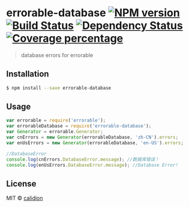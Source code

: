 # errorable-database [![NPM version][npm-image]][npm-url] [![Build Status][travis-image]][travis-url] [![Dependency Status][daviddm-image]][daviddm-url] [![Coverage percentage][coveralls-image]][coveralls-url]
> database errors for errorable

## Installation

```sh
$ npm install --save errorable-database
```

## Usage

```js
var errorable = require('errorable');
var errorableDatabase = require('errorable-database');
var Generator = errorable.Generator;
var cnErrors = new Generator(errorableDatabase, 'zh-CN').errors;
var enUsErrors = new Generator(errorableDatabase, 'en-US').errors;

//DatabaseError
console.log(cnErrors.DatabaseError.message); //数据库错误！
console.log(enUsErrors.DatabaseError.message); //Database Error!

```
## License

MIT © [calidion](calidion.github.io)


[npm-image]: https://badge.fury.io/js/errorable-database.svg
[npm-url]: https://npmjs.org/package/errorable-database
[travis-image]: https://travis-ci.org/Errorable/database.svg?branch=master
[travis-url]: https://travis-ci.org/Errorable/database
[daviddm-image]: https://david-dm.org/Errorable/database.svg?theme=shields.io
[daviddm-url]: https://david-dm.org/Errorable/database
[coveralls-image]: https://coveralls.io/repos/Errorable/database/badge.svg
[coveralls-url]: https://coveralls.io/r/Errorable/database
